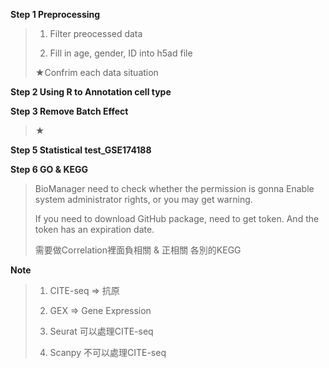 **Step 1 Preprocessing** 
>    1. Filter preocessed data
>
> 
>    2. Fill in age, gender, ID into h5ad file
>
> 
>    ★Confrim each data situation

**Step 2 Using R to Annotation cell type**


**Step 3 Remove Batch Effect**
>  ★


**Step 5 Statistical test_GSE174188**
>	 

**Step 6 GO & KEGG** 
>    BioManager need to check whether the permission is gonna Enable system administrator rights, or you may get warning.
>
>    If you need to download GitHub package, need to get token. And the token has an expiration date.
>
>    需要做Correlation裡面負相關 & 正相關 各別的KEGG
>
>	 


**Note**
>    1. CITE-seq => 抗原
> 
>    2. GEX => Gene Expression
>
>    3. Seurat 可以處理CITE-seq
>
>    4. Scanpy 不可以處理CITE-seq
